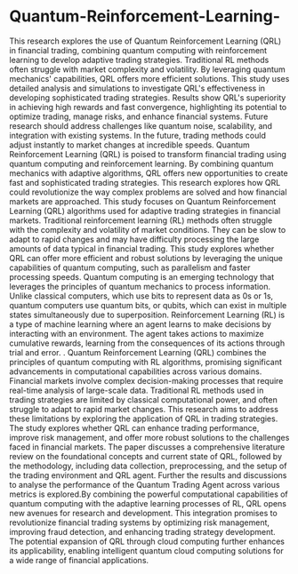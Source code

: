 # Quantum-Reinforcement-Learning-
This research explores the use of Quantum Reinforcement Learning (QRL) in financial trading, combining quantum computing with reinforcement learning to develop adaptive trading strategies. Traditional RL methods often struggle with market complexity and volatility. By leveraging quantum mechanics' capabilities, QRL offers more efficient solutions. This study uses detailed analysis and simulations to investigate QRL's effectiveness in developing sophisticated trading strategies. Results show QRL's superiority in achieving high rewards and fast convergence, highlighting its potential to optimize trading, manage risks, and enhance financial systems. Future research should address challenges like quantum noise, scalability, and integration with existing systems.
In the future, trading methods could adjust instantly to market changes at incredible speeds. Quantum Reinforcement Learning (QRL) is poised to transform financial trading using quantum computing and reinforcement learning. By combining quantum mechanics with adaptive algorithms, QRL offers new opportunities to create fast and sophisticated trading strategies. This research explores how QRL could revolutionize the way complex problems are solved and how financial markets are approached.
This study focuses on Quantum Reinforcement Learning (QRL) algorithms used for adaptive trading strategies in financial markets. Traditional reinforcement learning (RL) methods often struggle with the complexity and volatility of market conditions. They can be slow to adapt to rapid changes  and may have difficulty processing the large amounts of data typical in financial trading. This study explores whether QRL can offer more efficient and robust solutions by leveraging the unique capabilities of quantum computing, such as parallelism and faster processing speeds.
Quantum computing is an emerging technology that leverages the principles of quantum mechanics to process information. Unlike classical computers, which use bits to represent data as 0s or 1s, quantum computers use quantum bits, or qubits, which can exist in multiple states simultaneously due to superposition. Reinforcement Learning (RL) is a type of machine learning where an agent learns to make decisions by interacting with an environment. The agent takes actions to maximize cumulative rewards, learning from the consequences of its actions through trial and error. .
Quantum Reinforcement Learning (QRL) combines the principles of quantum computing with RL algorithms, promising significant advancements in computational capabilities across various domains. 
Financial markets involve complex decision-making processes that require real-time analysis of large-scale data. Traditional RL methods used in trading strategies are limited by classical computational power, and often struggle to adapt to rapid market changes. This research aims to address these limitations by exploring the application of QRL in trading strategies. The study explores whether QRL can enhance trading performance, improve risk management, and offer more robust solutions to the challenges faced in financial markets.
The paper discusses a comprehensive literature review on the foundational concepts and current state of QRL, followed by the methodology, including data collection, preprocessing, and the setup of the trading environment and QRL agent. Further the results and discussions to analyse the performance of the Quantum Trading Agent across various metrics is explored.By combining the powerful computational capabilities of quantum computing with the adaptive learning processes of RL, QRL opens new avenues for research and development. This integration promises to revolutionize financial trading systems by optimizing risk management, improving fraud detection, and enhancing trading strategy development. The potential expansion of QRL through cloud computing further enhances its applicability, enabling intelligent quantum cloud computing solutions for a wide range of financial applications.

